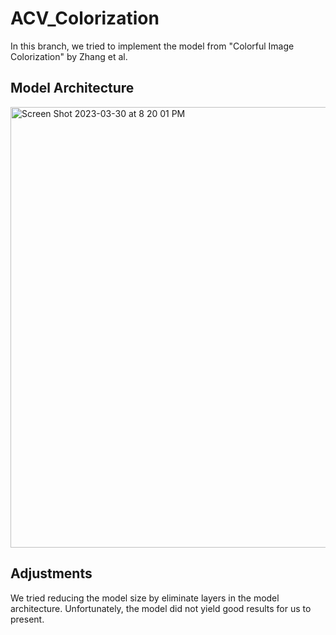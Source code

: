 # ACV_Colorization

In this branch, we tried to implement the model from "Colorful Image Colorization" by Zhang et al.

## Model Architecture
<img width="705" alt="Screen Shot 2023-03-30 at 8 20 01 PM" src="https://user-images.githubusercontent.com/50256011/235395220-86853eb5-c469-41b0-97d1-3368fcc6dc36.png">

## Adjustments
We tried reducing the model size by eliminate layers in the model architecture. Unfortunately, the model did not yield good results for us to present.

